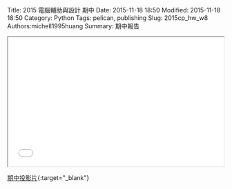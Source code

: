 Title: 2015 電腦輔助與設計 期中
Date: 2015-11-18 18:50
Modified: 2015-11-18 18:50
Category: Python
Tags: pelican, publishing
Slug: 2015cp_hw_w8
Authors:michell1995huang
Summary: 期中報告

<iframe src="simplest5.html" width="500" height="300"></iframe>

[期中投影片](simplest5.html){:target="_blank"}

<br>


